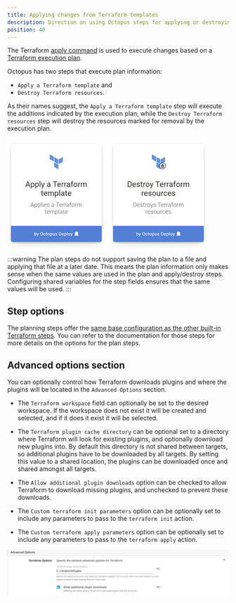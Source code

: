 ```yaml
---
title: Applying changes from Terraform templates
description: Direction on using Octopus steps for applying or destroying Terraform templates
position: 40
---
```


The Terraform [apply command](https://www.terraform.io/cli/commands/apply) is used to execute changes based on a [Terraform execution plan](/docs/deployments/terraform/plan-terraform/index.md).

Octopus has two steps that execute plan information: 
- `Apply a Terraform template` and 
- `Destroy Terraform resources`. 

As their names suggest, the `Apply a Terraform template` step will execute the additions indicated by the execution plan, while the `Destroy Terraform resources` step will destroy the resources marked for removal by the execution plan.

![Octopus Steps](images/octopus-terraform-apply-step.png "width=500")

:::warning
The plan steps do not support saving the plan to a file and applying that file at a later date. This means the plan information only makes sense when the same values are used in the plan and apply/destroy steps. Configuring shared variables for the step fields ensures that the same values will be used.
:::

## Step options

The planning steps offer the [same base configuration as the other built-in Terraform steps](/docs/deployments/terraform/working-with-built-in-steps/index.md). You can refer to the documentation for those steps for more details on the options for the plan steps.

## Advanced options section

You can optionally control how Terraform downloads plugins and where the plugins will be located in the `Advanced Options` section.

- The `Terraform workspace` field can optionally be set to the desired workspace. If the workspace does not exist it will be created and selected, and if it does it exist it will be selected.

- The `Terraform plugin cache directory` can be optional set to a directory where Terraform will look for existing plugins, and optionally download new plugins into. By default this directory is not shared between targets, so additional plugins have to be downloaded by all targets. By setting this value to a shared location, the plugins can be downloaded once and shared amongst all targets.

- The `Allow additional plugin downloads` option can be checked to allow Terraform to download missing plugins, and unchecked to prevent these downloads.

- The `Custom terraform init parameters` option can be optionally set to include any parameters to pass to the `terraform init` action.

- The `Custom terraform apply parameters` option can be optionally set to include any parameters to pass to the `terraform apply` action.

![Terraform Advanced Options](/docs/deployments/terraform/images/terraform-advanced.png "width=500")